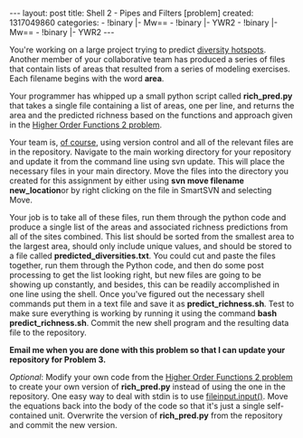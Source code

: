 --- layout: post title: Shell 2 - Pipes and Filters [problem] created:
1317049860 categories: - !binary |- Mw== - !binary |- YWR2 - !binary |-
Mw== - !binary |- YWR2 ---

You're working on a large project trying to predict [diversity
hotspots](http://en.wikipedia.org/wiki/Biodiversity_hotspot). Another
member of your collaborative team has produced a series of files that
contain lists of areas that resulted from a series of modeling
exercises. Each filename begins with the word **area**.

Your programmer has whipped up a small python script called
**rich\_pred.py** that takes a single file containing a list of areas,
one per line, and returns the area and the predicted richness based on
the functions and approach given in the [Higher Order Functions 2
problem](http://www.programmingforbiologists.org/higher-order-functions-2-problem).

Your team is, [of
course](http://stackoverflow.com/questions/132520/good-excuses-not-to-use-version-control),
using version control and all of the relevant files are in the
repository. Navigate to the main working directory for your repository
and update it from the command line using svn update. This will place
the necessary files in your main directory. Move the files into the
directory you created for this assignment by either using **svn move
filename new\_location**or by right clicking on the file in SmartSVN and
selecting Move.

Your job is to take all of these files, run them through the python code
and produce a single list of the areas and associated richness
predictions from all of the sites combined. This list should be sorted
from the smallest area to the largest area, should only include unique
values, and should be stored to a file called
**predicted\_diversities.txt**. You could cut and paste the files
together, run them through the Python code, and then do some post
processing to get the list looking right, but new files are going to be
showing up constantly, and besides, this can be readily accomplished in
one line using the shell. Once you've figured out the necessary shell
commands put them in a text file and save it as
**predict\_richness.sh**. Test to make sure everything is working by
running it using the command **bash predict\_richness.sh**. Commit the
new shell program and the resulting data file to the repository.

**Email me when you are done with this problem so that I can update your
repository for Problem 3.**

*Optional*: Modify your own code from the [Higher Order Functions 2
problem](http://www.programmingforbiologists.org/higher-order-functions-2-problem)
to create your own version of **rich\_pred.py** instead of using the one
in the repository. One easy way to deal with stdin is to use
[fileinput.input()](http://docs.python.org/library/fileinput.html). Move
the equations back into the body of the code so that it's just a single
self-contained unit. Overwrite the version of **rich\_pred.py** from the
repository and commit the new version.
